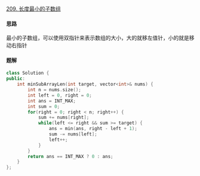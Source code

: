 [209. 长度最小的子数组](https://leetcode.cn/problems/minimum-size-subarray-sum)

#### 思路

最小的子数组，可以使用双指针来表示数组的大小，大的就移左值针，小的就是移动右指针

#### 题解

```c++
class Solution {
public:
    int minSubArrayLen(int target, vector<int>& nums) {
        int n = nums.size();
        int left = 0, right = 0;
        int ans = INT_MAX;
        int sum = 0;
        for(right = 0; right < n; right++) {
            sum += nums[right];
            while(left <= right && sum >= target) {
                ans = min(ans, right - left + 1);
                sum -= nums[left];
                left++;
            }
        }
        return ans == INT_MAX ? 0 : ans;
    }
};
```

